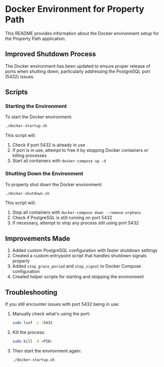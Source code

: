 # Docker Environment for Property Path

This README provides information about the Docker environment setup for the Property Path application.

## Improved Shutdown Process

The Docker environment has been updated to ensure proper release of ports when shutting down, particularly addressing the PostgreSQL port (5432) issues.

## Scripts

### Starting the Environment

To start the Docker environment:

```bash
./docker-startup.sh
```

This script will:
1. Check if port 5432 is already in use
2. If port is in use, attempt to free it by stopping Docker containers or killing processes
3. Start all containers with `docker-compose up -d`

### Shutting Down the Environment

To properly shut down the Docker environment:

```bash
./docker-shutdown.sh
```

This script will:
1. Stop all containers with `docker-compose down --remove-orphans`
2. Check if PostgreSQL is still running on port 5432
3. If necessary, attempt to stop any process still using port 5432

## Improvements Made

1. Added custom PostgreSQL configuration with faster shutdown settings
2. Created a custom entrypoint script that handles shutdown signals properly
3. Added `stop_grace_period` and `stop_signal` to Docker Compose configuration
4. Created helper scripts for starting and stopping the environment

## Troubleshooting

If you still encounter issues with port 5432 being in use:

1. Manually check what's using the port:
   ```bash
   sudo lsof -i :5432
   ```

2. Kill the process:
   ```bash
   sudo kill -9 <PID>
   ```

3. Then start the environment again:
   ```bash
   ./docker-startup.sh
   ``` 